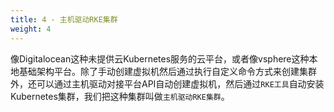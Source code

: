 ```yaml
---
title: 4 - 主机驱动RKE集群
weight: 4
---
```


像Digitalocean这种未提供云Kubernetes服务的云平台，或者像vsphere这种本地基础架构平台。除了手动创建虚拟机然后通过执行自定义命令方式来创建集群外，还可以通过主机驱动对接平台API自动创建虚拟机，然后通过`RKE工具`自动安装Kubernetes集群，我们把这种集群叫做`主机驱动RKE集群`。

